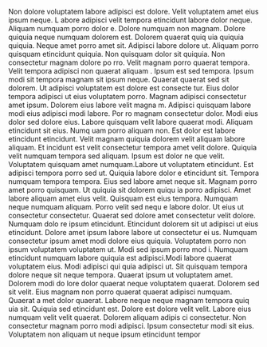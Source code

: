 Non dolore voluptatem labore adipisci est dolore. Velit voluptatem amet eius ipsum neque. L
abore adipisci velit tempora etincidunt labore dolor neque. Aliquam numquam porro dolor
e. Dolore numquam non magnam. Dolore quiquia neque numquam dolorem est. Dolorem quaerat quiq
uia quiquia quiquia.  Neque amet porro amet sit. Adipisci labore dolore ut. Aliquam
 porro quisquam etincidunt quiquia. Non quisquam dolor sit quiquia. Non consectetur magnam dolore po
rro. Velit magnam porro quaerat tempora.  Velit tempora adipisci non quaerat aliquam
. Ipsum est sed tempora. Ipsum modi sit tempora magnam sit ipsum neque. Quaerat quaerat sed sit dolorem. Ut adipisci voluptatem est dolore est consecte
tur. Eius dolor tempora adipisci ut eius voluptatem porro. Magnam adipisci consectetur amet ipsum.  Dolorem eius labore velit magna
m. Adipisci quisquam labore modi eius adipisci modi labore. Por
ro magnam consectetur dolor. Modi eius dolor sed dolore eius. Labore quisquam velit labore quaerat modi. Aliquam etincidunt sit eius.  Numq
uam porro aliquam non. Est dolor est labore etincidunt etincidunt. Velit magnam quiquia dolorem velit aliquam labore aliquam. Et
incidunt est velit consectetur tempora amet velit dolore. Quiquia velit numquam tempora sed aliquam. Ipsum est dolor ne
que velit. Voluptatem quisquam amet numquam.Labore ut voluptatem etincidunt. Est adipisci tempora porro sed ut. Quiquia labore dolor
e etincidunt sit. Tempora numquam tempora tempora. Eius sed labore amet neque sit.  Magnam porro amet porro quisquam. Ut quiquia sit dolorem quiqu
ia porro adipisci. Amet labore aliquam amet eius velit. Quisquam est eius tempora. Numquam neque numquam aliquam. Porro velit sed nequ
e labore dolor. Ut eius ut consectetur consectetur. Quaerat sed dolore amet consectetur velit dolore. Numquam dolo
re ipsum etincidunt. Etincidunt dolorem sit ut adipisci ut eius etincidunt.  Dolore amet ipsum labore labore ut consectetur ei
us. Numquam consectetur ipsum amet modi dolore eius quiquia. Voluptatem porro non ipsum voluptatem voluptatem ut. Modi sed ipsum porro mod
i. Numquam etincidunt numquam labore quiquia est adipisci.Modi labore quaerat voluptatem eius. Modi adipisci qui
quia adipisci ut. Sit quisquam tempora dolore neque sit neque tempora. Quaerat ipsum ut voluptatem amet. Dolorem modi do
lore dolor quaerat neque voluptatem quaerat. Dolorem sed sit velit. Eius magnam non porro quaerat quaerat adipisci numquam.  Quaerat a
met dolor quaerat. Labore neque neque magnam tempora quiq
uia sit. Quiquia sed etincidunt est. Dolore est dolore velit velit. Labore eius numquam velit velit quaerat. Dolorem aliquam adipis
ci consectetur.  Non consectetur magnam porro modi adipisci. Ipsum consectetur modi sit eius. Voluptatem non aliquam ut neque ipsum etincidunt tempor
